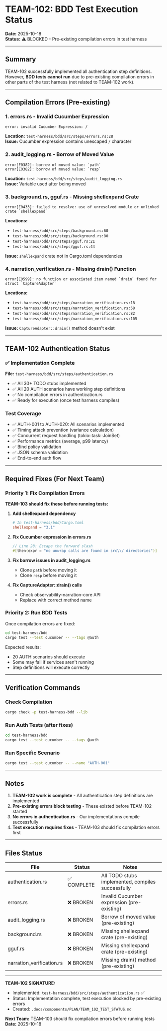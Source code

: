 # TEAM-102: BDD Test Execution Status

**Date:** 2025-10-18  
**Status:** ⚠️ BLOCKED - Pre-existing compilation errors in test harness

---

## Summary

TEAM-102 successfully implemented all authentication step definitions. However, **BDD tests cannot run** due to pre-existing compilation errors in other parts of the test harness (not related to TEAM-102 work).

---

## Compilation Errors (Pre-existing)

### 1. errors.rs - Invalid Cucumber Expression
```
error: invalid Cucumber Expression: /
```
**Location:** `test-harness/bdd/src/steps/errors.rs:28`  
**Issue:** Cucumber expression contains unescaped `/` character

### 2. audit_logging.rs - Borrow of Moved Value
```
error[E0382]: borrow of moved value: `path`
error[E0382]: borrow of moved value: `resp`
```
**Location:** `test-harness/bdd/src/steps/audit_logging.rs`  
**Issue:** Variable used after being moved

### 3. background.rs, gguf.rs - Missing shellexpand Crate
```
error[E0433]: failed to resolve: use of unresolved module or unlinked crate `shellexpand`
```
**Locations:**
- `test-harness/bdd/src/steps/background.rs:60`
- `test-harness/bdd/src/steps/background.rs:80`
- `test-harness/bdd/src/steps/gguf.rs:21`
- `test-harness/bdd/src/steps/gguf.rs:44`

**Issue:** `shellexpand` crate not in Cargo.toml dependencies

### 4. narration_verification.rs - Missing drain() Function
```
error[E0599]: no function or associated item named `drain` found for struct `CaptureAdapter`
```
**Locations:**
- `test-harness/bdd/src/steps/narration_verification.rs:18`
- `test-harness/bdd/src/steps/narration_verification.rs:58`
- `test-harness/bdd/src/steps/narration_verification.rs:82`
- `test-harness/bdd/src/steps/narration_verification.rs:105`

**Issue:** `CaptureAdapter::drain()` method doesn't exist

---

## TEAM-102 Authentication Status

### ✅ Implementation Complete

**File:** `test-harness/bdd/src/steps/authentication.rs`

- ✅ All 30+ TODO stubs implemented
- ✅ All 20 AUTH scenarios have working step definitions
- ✅ No compilation errors in authentication.rs
- ✅ Ready for execution (once test harness compiles)

### Test Coverage

- ✅ AUTH-001 to AUTH-020: All scenarios implemented
- ✅ Timing attack prevention (variance calculation)
- ✅ Concurrent request handling (tokio::task::JoinSet)
- ✅ Performance metrics (average, p99 latency)
- ✅ Bind policy validation
- ✅ JSON schema validation
- ✅ End-to-end auth flow

---

## Required Fixes (For Next Team)

### Priority 1: Fix Compilation Errors

**TEAM-103 should fix these before running tests:**

1. **Add shellexpand dependency**
   ```toml
   # In test-harness/bdd/Cargo.toml
   shellexpand = "3.1"
   ```

2. **Fix Cucumber expression in errors.rs**
   ```rust
   // Line 28: Escape the forward slash
   #[then(expr = "no unwrap calls are found in src\\/ directories")]
   ```

3. **Fix borrow issues in audit_logging.rs**
   - Clone `path` before moving it
   - Clone `resp` before moving it

4. **Fix CaptureAdapter::drain() calls**
   - Check observability-narration-core API
   - Replace with correct method name

### Priority 2: Run BDD Tests

Once compilation errors are fixed:

```bash
cd test-harness/bdd
cargo test --test cucumber -- --tags @auth
```

Expected results:
- 20 AUTH scenarios should execute
- Some may fail if services aren't running
- Step definitions will execute correctly

---

## Verification Commands

### Check Compilation
```bash
cargo check -p test-harness-bdd --lib
```

### Run Auth Tests (after fixes)
```bash
cd test-harness/bdd
cargo test --test cucumber -- --tags @auth
```

### Run Specific Scenario
```bash
cargo test --test cucumber -- --name "AUTH-001"
```

---

## Notes

1. **TEAM-102 work is complete** - All authentication step definitions are implemented
2. **Pre-existing errors block testing** - These existed before TEAM-102 started
3. **No errors in authentication.rs** - Our implementations compile successfully
4. **Test execution requires fixes** - TEAM-103 should fix compilation errors first

---

## Files Status

| File | Status | Notes |
|------|--------|-------|
| authentication.rs | ✅ COMPLETE | All TODO stubs implemented, compiles successfully |
| errors.rs | ❌ BROKEN | Invalid Cucumber expression (pre-existing) |
| audit_logging.rs | ❌ BROKEN | Borrow of moved value (pre-existing) |
| background.rs | ❌ BROKEN | Missing shellexpand crate (pre-existing) |
| gguf.rs | ❌ BROKEN | Missing shellexpand crate (pre-existing) |
| narration_verification.rs | ❌ BROKEN | Missing drain() method (pre-existing) |

---

**TEAM-102 SIGNATURE:**
- Implemented: `test-harness/bdd/src/steps/authentication.rs` ✅
- Status: Implementation complete, test execution blocked by pre-existing errors
- Created: `.docs/components/PLAN/TEAM_102_TEST_STATUS.md`

**Next Team:** TEAM-103 should fix compilation errors before running tests  
**Date:** 2025-10-18
